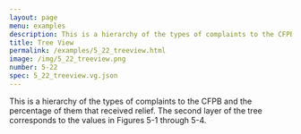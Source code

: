 ```yaml
---
layout: page
menu: examples
description: This is a hierarchy of the types of complaints to the CFPB and the percentage of them that received relief. The second layer of the tree corresponds to the values in Figures 5-1 through 5-4.
title: Tree View
permalink: /examples/5_22_treeview.html
image: /img/5_22_treeview.png
number: 5-22
spec: 5_22_treeview.vg.json
---
```

This is a hierarchy of the types of complaints to the CFPB and the percentage of them that received relief. The second layer of the tree corresponds to the values in Figures 5-1 through 5-4.

